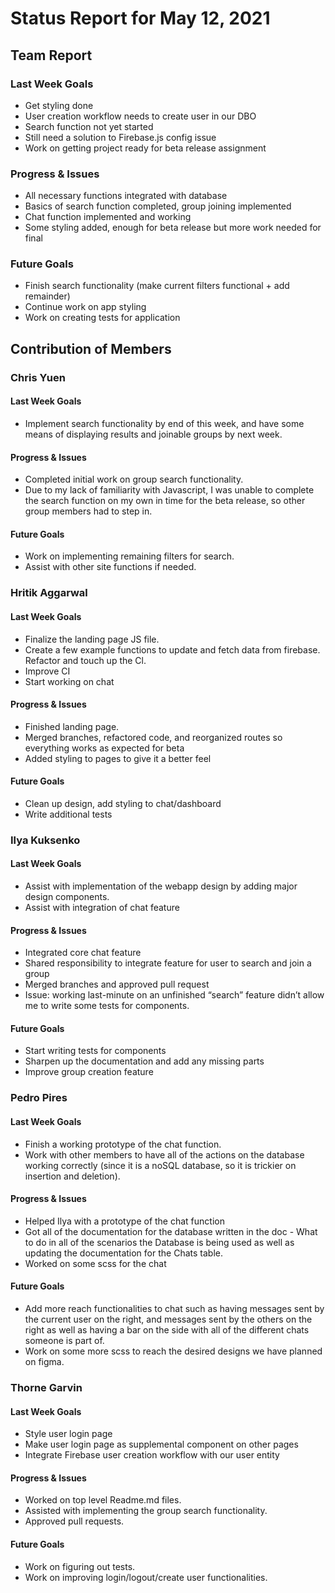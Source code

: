 # Status Report for May 12, 2021

## Team Report

### Last Week Goals

- Get styling done
- User creation workflow needs to create user in our DBO
- Search function not yet started
- Still need a solution to Firebase.js config issue
- Work on getting project ready for beta release assignment

### Progress & Issues

- All necessary functions integrated with database
- Basics of search function completed, group joining implemented
- Chat function implemented and working
- Some styling added, enough for beta release but more work needed for final

### Future Goals

- Finish search functionality (make current filters functional + add remainder)
- Continue work on app styling
- Work on creating tests for application

## Contribution of Members

### Chris Yuen

#### Last Week Goals

- Implement search functionality by end of this week, and have some means of
  displaying results and joinable groups by next week.

#### Progress & Issues

- Completed initial work on group search functionality.
- Due to my lack of familiarity with Javascript, I was unable to complete the
  search function on my own in time for the beta release, so other group members
  had to step in.

#### Future Goals

- Work on implementing remaining filters for search.
- Assist with other site functions if needed.

### Hritik Aggarwal

#### Last Week Goals

- Finalize the landing page JS file.
- Create a few example functions to update and fetch data from firebase.
  Refactor and touch up the Cl.
- Improve CI
- Start working on chat

#### Progress & Issues

- Finished landing page.
- Merged branches, refactored code, and reorganized routes so everything works
  as expected for beta
- Added styling to pages to give it a better feel

#### Future Goals

- Clean up design, add styling to chat/dashboard
- Write additional tests

### Ilya Kuksenko

#### Last Week Goals

- Assist with implementation of the webapp design by adding major design
  components.
- Assist with integration of chat feature

#### Progress & Issues

- Integrated core chat feature
- Shared responsibility to integrate feature for user to search and join a group
- Merged branches and approved pull request
- Issue: working last-minute on an unfinished “search” feature didn’t allow me
  to write some tests for components.

#### Future Goals

- Start writing tests for components
- Sharpen up the documentation and add any missing parts
- Improve group creation feature

### Pedro Pires

#### Last Week Goals

- Finish a working prototype of the chat function.
- Work with other members to have all of the actions on the database working
  correctly (since it is a noSQL database, so it is trickier on insertion and
  deletion).

#### Progress & Issues

- Helped Ilya with a prototype of the chat function
- Got all of the documentation for the database written in the doc - What to do
  in all of the scenarios the Database is being used as well as updating the
  documentation for the Chats table.
- Worked on some scss for the chat

#### Future Goals

- Add more reach functionalities to chat such as having messages sent by the
  current user on the right, and messages sent by the others on the right as
  well as having a bar on the side with all of the different chats someone is
  part of.
- Work on some more scss to reach the desired designs we have planned on figma.

### Thorne Garvin

#### Last Week Goals

- Style user login page
- Make user login page as supplemental component on other pages
- Integrate Firebase user creation workflow with our user entity

#### Progress & Issues

- Worked on top level Readme.md files.
- Assisted with implementing the group search functionality.
- Approved pull requests.

#### Future Goals

- Work on figuring out tests.
- Work on improving login/logout/create user functionalities.
